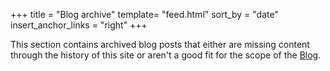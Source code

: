 +++
title = "Blog archive"
template= "feed.html"
sort_by = "date"
insert_anchor_links = "right"
+++

This section contains archived blog posts that either are missing content through the history of this site or aren't a good fit for the scope of the [Blog](/blog).
